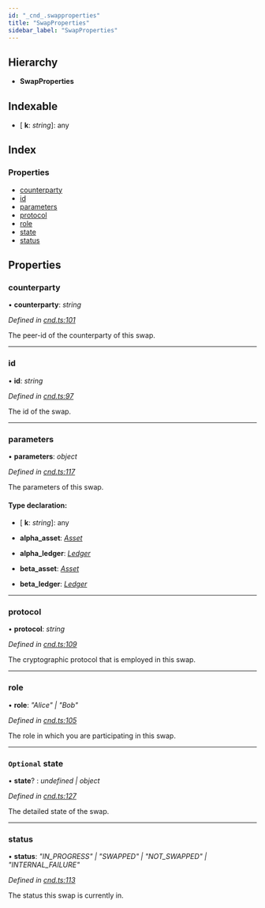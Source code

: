 ```yaml
---
id: "_cnd_.swapproperties"
title: "SwapProperties"
sidebar_label: "SwapProperties"
---
```


## Hierarchy

* **SwapProperties**

## Indexable

* \[ **k**: *string*\]: any

## Index

### Properties

* [counterparty](_cnd_.swapproperties.md#counterparty)
* [id](_cnd_.swapproperties.md#id)
* [parameters](_cnd_.swapproperties.md#parameters)
* [protocol](_cnd_.swapproperties.md#protocol)
* [role](_cnd_.swapproperties.md#role)
* [state](_cnd_.swapproperties.md#optional-state)
* [status](_cnd_.swapproperties.md#status)

## Properties

###  counterparty

• **counterparty**: *string*

*Defined in [cnd.ts:101](https://github.com/comit-network/comit-js-sdk/blob/638de0e/src/cnd.ts#L101)*

The peer-id of the counterparty of this swap.

___

###  id

• **id**: *string*

*Defined in [cnd.ts:97](https://github.com/comit-network/comit-js-sdk/blob/638de0e/src/cnd.ts#L97)*

The id of the swap.

___

###  parameters

• **parameters**: *object*

*Defined in [cnd.ts:117](https://github.com/comit-network/comit-js-sdk/blob/638de0e/src/cnd.ts#L117)*

The parameters of this swap.

#### Type declaration:

* \[ **k**: *string*\]: any

* **alpha_asset**: *[Asset](_cnd_.asset.md)*

* **alpha_ledger**: *[Ledger](_cnd_.ledger.md)*

* **beta_asset**: *[Asset](_cnd_.asset.md)*

* **beta_ledger**: *[Ledger](_cnd_.ledger.md)*

___

###  protocol

• **protocol**: *string*

*Defined in [cnd.ts:109](https://github.com/comit-network/comit-js-sdk/blob/638de0e/src/cnd.ts#L109)*

The cryptographic protocol that is employed in this swap.

___

###  role

• **role**: *"Alice" | "Bob"*

*Defined in [cnd.ts:105](https://github.com/comit-network/comit-js-sdk/blob/638de0e/src/cnd.ts#L105)*

The role in which you are participating in this swap.

___

### `Optional` state

• **state**? : *undefined | object*

*Defined in [cnd.ts:127](https://github.com/comit-network/comit-js-sdk/blob/638de0e/src/cnd.ts#L127)*

The detailed state of the swap.

___

###  status

• **status**: *"IN_PROGRESS" | "SWAPPED" | "NOT_SWAPPED" | "INTERNAL_FAILURE"*

*Defined in [cnd.ts:113](https://github.com/comit-network/comit-js-sdk/blob/638de0e/src/cnd.ts#L113)*

The status this swap is currently in.
